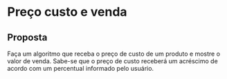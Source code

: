 # Preço custo e venda

## Proposta

Faça um algoritmo que receba o preço de custo de um produto e mostre o valor de venda.
Sabe-se que o preço de custo receberá um acréscimo de acordo com um percentual
informado pelo usuário.
